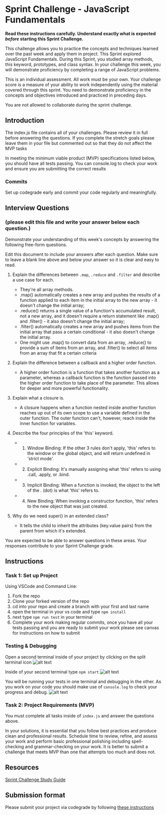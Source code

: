 # Sprint Challenge - JavaScript Fundamentals

**Read these instructions carefully. Understand exactly what is expected _before_ starting this Sprint Challenge.**

This challenge allows you to practice the concepts and techniques learned over the past week and apply them in project. This Sprint explored JavaScript Fundamentals. During this Sprint, you studied array methods, this keyword, prototypes, and class syntax. In your challenge this week, you will demonstrate proficiency by completing a range of JavaScript problems.

This is an individual assessment. All work must be your own. Your challenge score is a measure of your ability to work independently using the material covered through this sprint. You need to demonstrate proficiency in the concepts and objectives introduced and practiced in preceding days.

You are not allowed to collaborate during the sprint challenge. 

## Introduction

The index.js file contains all of your challenges. Please review it in full before answering the questions. If you complete the stretch goals please leave them in your file but commented out so that they do not affect the MVP tasks 

In meeting the minimum viable product (MVP) specifications listed below, you should have all tests passing. You can console.log to check your work and ensure you are submitting the correct results 

### Commits

Set up codegrade early and commit your code regularly and meaningfully. 

## Interview Questions
### (please edit this file and write your answer below each question.)
Demonstrate your understanding of this week's concepts by answering the following free-form questions.

Edit this document to include your answers after each question. Make sure to leave a blank line above and below your answer so it is clear and easy to read.

1. Explain the differences between `.map`, `.reduce` and `.filter` and describe a use case for each. 

    - They're all array methods. 
    - .map() automatically creates a new array and pushes the results of a function applied to each item in the initial array to the new array - it doesn't change the initial array; 
    - .reduce() returns a single value of a function's accumulated result, not a new array, and it doesn't require a return statement like .map() and .filter() - it also doesn't change the initial array; 
    - .filter() automatically creates a new array and pushes items from the initial array that pass a certain conditional - it also doesn't change the initial array.
    - One might use .map() to convert data from an array, .reduce() to provide a sum of items from an array, and .filter() to select all items from an array that fit a certain criteria

2. Explain the difference between a callback and a higher order function.

    - A higher order function is a function that takes another function as a parameter, whereas a callback function is the function passed into the higher order function to take place of the parameter. This allows for deeper and more powerful functionality. 

3. Explain what a closure is.

    - A closure happens when a function nested inside another function reaches up out of its own scope to use a variable defined in the outer function. The outer function can't, however, reach inside the inner function for variables.

4. Describe the four principles of the 'this' keyword.

    - 1. Window Binding: If the other 3 rules don't apply, 'this' refers to the window or the global object, and will return undefined in 'strict mode'.
    - 2. Explicit Binding: It's manually assigning what 'this' refers to using .call, .apply, or .bind.
    - 3. Implicit Binding: When a function is invoked, the object to the left of the . (dot) is what 'this' refers to.
    - 4. New Binding: When invoking a constructor function, 'this' refers to the new object that was just created.

5. Why do we need super() in an extended class?

    - It tells the child to inherit the attributes (key.value pairs) from the parent from which it's extended.

You are expected to be able to answer questions in these areas. Your responses contribute to your Sprint Challenge grade. 

## Instructions

### Task 1: Set up Project

Using VSCode and Command Line:


1. Fork the repo
2. Clone your forked version of the repo
3. cd into your repo and create a branch with your first and last name
4. open the terminal in your vs code and type `npm install`
5. next type `npm run test` in your terminal
6. Complete your work making regular commits, once you have all your tests passing and you are ready to submit your work please see canvas for instructions on how to submit

### Testing & Debugging

Open a second terminal inside of your project by clicking on the split terminal icon
![alt text](assets/split_terminal.png "Split Terminal")

Inside of your second terminal type `npm start` 
![alt text](assets/npm_start.png "type npm start")

You will be running your tests in one terminal and debugging in the other. As you work on your code you should make use of `console.log` to check your progress and debug.
![alt text](assets/tests_debug_terminal_final.png "your terminal should look like this")

### Task 2: Project Requirements (MVP)

You must complete all tasks inside of `index.js` and answer the questions above.

In your solutions, it is essential that you follow best practices and produce clean and professional results. Schedule time to review, refine, and assess your work and perform basic professional polishing including spell-checking and grammar-checking on your work. It is better to submit a challenge that meets MVP than one that attempts too much and does not.

## Resources
 
 [Sprint Challenge Study Guide](https://www.notion.so/lambdaschool/Unit-1-Sprint-3-Study-Guide-033a9a00659a4ef98c12eb97e49a6110)

## Submission format

Please submit your project via codegrade by following [these instructions](https://www.notion.so/lambdaschool/Submitting-an-assignment-via-Code-Grade-A-Step-by-Step-Walkthrough-07bd65f5f8364e709ecb5064735ce374)

